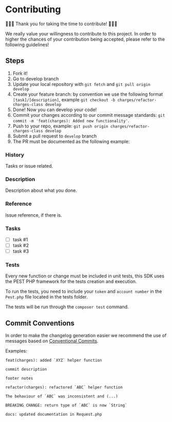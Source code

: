 # Contributing
:rocket::clap::tada: Thank you for taking the time to contribute! :tada::clap::rocket:

We really value your willingness to contribute to this project. In order to higher the chances of your contribution being accepted, please refer to the following guidelines!

## Steps

1. Fork it!
2. Go to develop branch
3. Update your local repository with `git fetch` and `git pull origin develop`
4. Create your feature branch: by convention we use the following format `[task]/[description]`, example `git checkout -b charges/refactor-charges-class develop`
5. Done! Now you can develop your code!
6. Commit your changes according to our commit message standards: `git commit -m 'feat(charges): Added new functionality'`.
7. Push to your repo, example: `git push origin charges/refactor-charges-class develop`
8. Submit a pull request to `develop` branch
9. The PR must be documented as the following example: 

### History
Tasks or issue related.

### Description
Description about what you done.

### Reference
Issue reference, if there is.

### Tasks
- [ ] task #1
- [ ] task #2
- [ ] task #3

### Tests
Every new function or change must be included in unit tests, this SDK uses the PEST PHP framework for the tests creation and execution.

To run the tests, you need to include your `token` and `account number` in the `Pest.php` file located in the tests folder.

The tests will be run through the `composer test` command.

## Commit Conventions
In order to make the changelog generation easier we recommend the use of messages based on [Conventional Commits](https://conventionalcommits.org/).

Examples:
```
feat(charges): added `XYZ` helper function

commit description

footer notes
```

```
refactor(charges): refactored `ABC` helper function

The behaviour of `ABC` was inconsistent and (...)

BREAKING CHANGE: return type of `ABC` is now `String`
```

```
docs: updated documentation in Request.php
```

